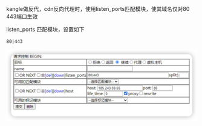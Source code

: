 


kangle做反代，cdn反向代理时，使用listen_ports匹配模块，使其域名仅对80 443端口生效

listen_ports 匹配模块，设置如下

```
80|443
```

![alt text](./image/cdn-domain-80-443.png)